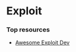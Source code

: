 # Exploit

### Top resources
 - [Awesome Exploit Dev](https://github.com/FabioBaroni/awesome-exploit-development/blob/master/README.md)
